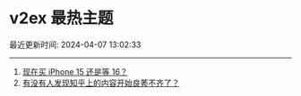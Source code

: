 # v2ex 最热主题

最近更新时间: 2024-04-07 13:02:33

--- 
1. [现在买 iPhone 15 还是等 16？](https://www.v2ex.com/t/1030125) 
2. [有没有人发现知乎上的内容开始良莠不齐了？](https://www.v2ex.com/t/1030157) 
